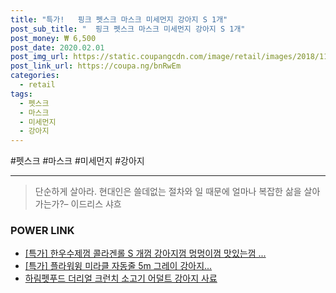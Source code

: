 ```yaml
--- 
title: "특가!   핑크 펫스크 마스크 미세먼지 강아지 S 1개" 
post_sub_title: "  핑크 펫스크 마스크 미세먼지 강아지 S 1개" 
post_money: ₩ 6,500 
post_date: 2020.02.01 
post_img_url: https://static.coupangcdn.com/image/retail/images/2018/11/15/17/3/9864a431-05c5-469e-be00-7bc546d90d4d.jpg 
post_link_url: https://coupa.ng/bnRwEm 
categories: 
  - retail 
tags: 
  - 펫스크 
  - 마스크 
  - 미세먼지 
  - 강아지 
--- 
```

  #펫스크 #마스크 #미세먼지 #강아지 
<hr> 

> 단순하게 살아라. 현대인은 쓸데없는 절차와 일 때문에 얼마나 복잡한 삶을 살아가는가?– 이드리스 샤흐 


### POWER LINK

* <a href="https://blog.naver.com/sakai111/221791096946" target="_blank">[특가] 한우수제껌 콜라겐롤 S 개껌 강아지껌 멍멍이껌 맛있는껌 ...</a>
* <a href="https://blog.naver.com/sakai111/221787872465" target="_blank">[특가] 플라워윙 미라클 자동줄 5m 그레이 강아지...</a>
* <a href="https://blog.naver.com/fasyy4321/221790780595" target="_blank">하림펫푸드 더리얼 크런치 소고기 어덜트 강아지 사료</a>
